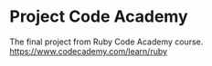 # Project Code Academy

The final project from Ruby Code Academy course.
https://www.codecademy.com/learn/ruby
